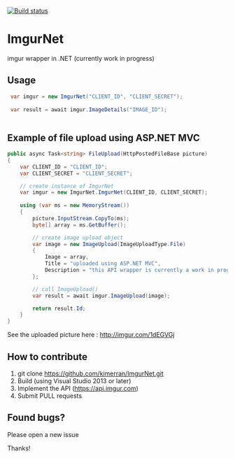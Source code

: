[![Build status](https://ci.appveyor.com/api/projects/status/07585ac5flf41gg0?svg=true)](https://ci.appveyor.com/project/kimerran/imgurnet)

ImgurNet
========

imgur wrapper in .NET (currently work in progress)

## Usage
```csharp
 var imgur = new ImgurNet("CLIENT_ID", "CLIENT_SECRET");
 
 var result = await imgur.ImageDetails("IMAGE_ID");
 
```

## Example of file upload using ASP.NET MVC
```csharp
public async Task<string> FileUpload(HttpPostedFileBase picture)
{
    var CLIENT_ID = "CLIENT_ID";
    var CLIENT_SECRET = "CLIENT_SECRET";

    // create instance of ImgurNet
    var imgur = new ImgurNet.ImgurNet(CLIENT_ID, CLIENT_SECRET);
  
    using (var ms = new MemoryStream())
    {
        picture.InputStream.CopyTo(ms);
        byte[] array = ms.GetBuffer();

        // create image upload object 
        var image = new ImageUpload(ImageUploadType.File)
        {
            Image = array,
            Title = "uploaded using ASP.NET MVC",
            Description = "this API wrapper is currently a work in progress by kimerran..."
        };

        // call ImageUpload()
        var result = await imgur.ImageUpload(image);

        return result.Id;
    }
}
```
See the uploaded picture here : http://imgur.com/1dEGVGj

## How to contribute

1. git clone https://github.com/kimerran/ImgurNet.git
2.  Build (using Visual Studio 2013 or later)
3.  Implement the API (https://api.imgur.com)
4.  Submit PULL requests

## Found bugs?
Please open a new issue


Thanks!
